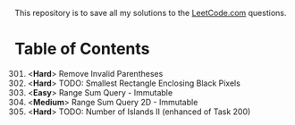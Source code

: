 This repository is to save all my solutions to the [LeetCode.com][LeetCode]
questions.


Table of Contents
=================

301. \<**Hard**>    Remove Invalid Parentheses
302. \<**Hard**>    TODO: Smallest Rectangle Enclosing Black Pixels
303. \<**Easy**>    Range Sum Query - Immutable
304. \<**Medium**>  Range Sum Query 2D - Immutable
305. \<**Hard**>    TODO: Number of Islands II (enhanced of Task 200)


[LeetCode]: https://leetcode.com/problemset/all/
[archive001]: /archives001
[archive002]: /archives002
[archive003]: /archives003
